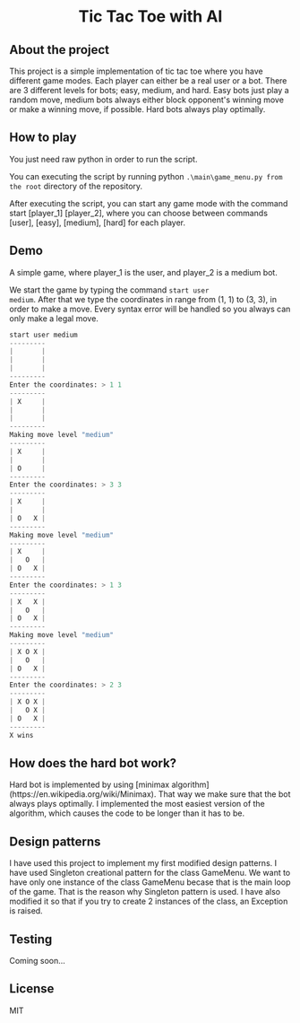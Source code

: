 <h1 align="center">
Tic Tac Toe with AI
</h1>

<h2> 
About the project
</h2>

<p>
This project is a simple implementation of tic tac toe where you have different game modes. Each player can either be a real user or a bot. There are 3 different levels for bots; easy, medium, and hard. Easy bots just play a random move, medium bots always either block opponent's winning move or make a winning move, if possible. Hard bots always play optimally.
</p>

<h2>
How to play
</h2>

<p>
You just need raw python in order to run the script.

You can executing the script by running python <code>.\main\game_menu.py from the root</code> directory of the repository.

After executing the script, you can start any game mode with the command start [player_1] [player_2], where you can choose between commands [user], [easy], [medium], [hard] for each player.
</p>

<h2>
Demo
</h2>

<p>
A simple game, where player_1 is the user, and player_2 is a medium bot.

We start the game by typing the command <code>start user medium</code>. After that we type the coordinates in range from (1, 1) to (3, 3), in order to make a move. Every syntax error will be handled so you always can only make a legal move.

```python
start user medium           
---------                   
|       |                   
|       |                   
|       |                   
---------                   
Enter the coordinates: > 1 1
---------                   
| X     |                   
|       |                   
|       |                   
---------                   
Making move level "medium"  
---------                   
| X     |                   
|       |                   
| O     |                   
---------                   
Enter the coordinates: > 3 3
---------                   
| X     |                   
|       |                   
| O   X |                   
---------                   
Making move level "medium"  
---------                   
| X     |                   
|   O   |                   
| O   X |                   
---------                   
Enter the coordinates: > 1 3
---------                   
| X   X |                   
|   O   |                   
| O   X |                   
---------                   
Making move level "medium"  
---------                   
| X O X |                   
|   O   |                   
| O   X |                   
---------                   
Enter the coordinates: > 2 3
---------                   
| X O X |                   
|   O X |                   
| O   X |                   
---------                   
X wins                      
```

<h2>
How does the hard bot work?
</h2>

<p>
Hard bot is implemented by using [minimax algorithm](https://en.wikipedia.org/wiki/Minimax). That way we make sure that the bot always plays optimally. I implemented the most easiest version of the algorithm, which causes the code to be longer than it has to be. 
</p>

<h2>
Design patterns
</h2>

<p>
I have used this project to implement my first modified design patterns. I have used Singleton creational pattern for the class GameMenu. We want to have only one instance of the class GameMenu becase that is the main loop of the game. That is the reason why Singleton pattern is used. I have also modified it so that if you try to create 2 instances of the class, an Exception is raised.
</p>

<h2>
Testing
</h2>

<p>
Coming soon...
</p>

<h2>
License
</h2>

<p>
MIT
</p>